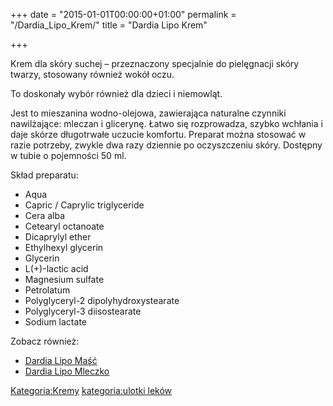 +++
date = "2015-01-01T00:00:00+01:00"
permalink = "/Dardia_Lipo_Krem/"
title = "Dardia Lipo Krem"

+++

Krem dla skóry suchej – przeznaczony specjalnie do pielęgnacji skóry twarzy, stosowany również wokół oczu.

To doskonały wybór również dla dzieci i niemowląt.

Jest to mieszanina wodno-olejowa, zawierająca naturalne czynniki nawilżające: mleczan i glicerynę. Łatwo się rozprowadza, szybko wchłania i daje skórze długotrwałe uczucie komfortu. Preparat można stosować w razie potrzeby, zwykle dwa razy dziennie po oczyszczeniu skóry. Dostępny w tubie o pojemności 50 ml.

Skład preparatu:

-   Aqua
-   Capric / Caprylic triglyceride
-   Cera alba
-   Cetearyl octanoate
-   Dicaprylyl ether
-   Ethylhexyl glycerin
-   Glycerin
-   L(+)-lactic acid
-   Magnesium sulfate
-   Petrolatum
-   Polyglyceryl-2 dipolyhydroxystearate
-   Polyglyceryl-3 diisostearate
-   Sodium lactate

Zobacz również:

-   [Dardia Lipo Maść](/atopedia/Dardia_Lipo_Maść "wikilink")
-   [Dardia Lipo Mleczko](/atopedia/Dardia_Lipo_Mleczko "wikilink")

[Kategoria:Kremy](/atopedia/Kategoria:Kremy "wikilink") [kategoria:ulotki leków](/atopedia/kategoria:ulotki_leków "wikilink")